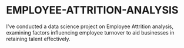 # EMPLOYEE-ATTRITION-ANALYSIS
I've conducted a data science project on Employee Attrition analysis, examining factors influencing employee turnover to aid businesses in retaining talent effectively.
